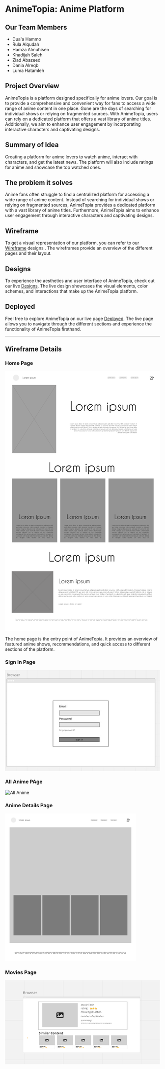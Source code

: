 # AnimeTopia: Anime Platform

## Our Team Members

* Dua'a Hammo
* Rula Alqudah
* Hamza Almuhisen
* Khadijah Saleh
* Ziad Abazeed
* Dania Alreqb
* Luma Hatamleh

## Project Overview

AnimeTopia is a platform designed specifically for anime lovers. Our goal is to provide a comprehensive and convenient way for fans to access a wide range of anime content in one place. Gone are the days of searching for individual shows or relying on fragmented sources. With AnimeTopia, users can rely on a dedicated platform that offers a vast library of anime titles. Additionally, we aim to enhance user engagement by incorporating interactive characters and captivating designs.

## Summary of Idea

Creating a platform for anime lovers to watch anime, interact with characters, and get the latest news. The platform will also include ratings for anime and showcase the top watched ones.

## The problem it solves

 Anime fans often struggle to find a centralized platform for accessing a wide range of anime content. Instead of searching for individual shows or relying on fragmented sources, AnimeTopia provides a dedicated platform with a vast library of anime titles. Furthermore, AnimeTopia aims to enhance user engagement through interactive characters and captivating designs.

## Wireframe

To get a visual representation of our platform, you can refer to our  [Wireframe](https://www.figma.com/file/wGdL1J6dsbJCFBndGSmNyu/Untitled?type=design&node-id=0%3A1&t=dSOUdVBFEti2BxbW-1) designs . The wireframes provide an overview of the different pages and their layout.

## Designs

To experience the aesthetics and user interface of AnimeTopia, check out our live [Designs](https://www.figma.com/file/2HEL715qPdNmWbvvK6Z3jT/animetopia?type=design&node-id=1%3A166&t=mgTCMymk1kuwBQ2l-1). The live design showcases the visual elements, color schemes, and interactions that make up the AnimeTopia platform.

## Deployed

Feel free to explore AnimeTopia on our live page [Deployed](https://tripleone101.github.io/AnimePlatform/). The live page allows you to navigate through the different sections and experience the functionality of AnimeTopia firsthand.
___

## Wireframe Details

### Home Page

![Home Page](./assets/HomePage.png)

The home page is the entry point of AnimeTopia. It provides an overview of featured anime shows, recommendations, and quick access to different sections of the platform.

### Sign In Page

![Sign In Page](./assets/Signin.png)

### All Anime PAge

![All Anime](./assets/allAnime.png)

### Anime Details Page

![Anime Details](./assets/animeDetails.png)

### Movies Page

![Movies](./assets/Moveis.png)
